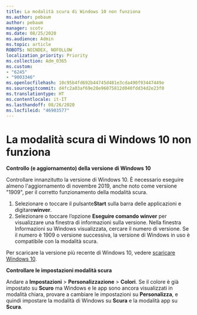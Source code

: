```yaml
---
title: La modalità scura di Windows 10 non funziona
ms.author: pebaum
author: pebaum
manager: scotv
ms.date: 08/25/2020
ms.audience: Admin
ms.topic: article
ROBOTS: NOINDEX, NOFOLLOW
localization_priority: Priority
ms.collection: Adm_O365
ms.custom:
- "6245"
- "9003346"
ms.openlocfilehash: 10c95b4fd692b44745d481e3cda490f93447449e
ms.sourcegitcommit: d4fc2a03af69e28e96075812d040fdd34d2e23f0
ms.translationtype: HT
ms.contentlocale: it-IT
ms.lasthandoff: 08/26/2020
ms.locfileid: "46903577"
---
```

# <a name="windows-10-dark-mode-does-not-work"></a>La modalità scura di Windows 10 non funziona

**Controllo (e aggiornamento) della versione di Windows 10**

Controllare innanzitutto la versione di Windows 10. È necessario eseguire almeno l'aggiornamento di novembre 2019, anche noto come versione "1909", per il corretto funzionamento della modalità scura.  

1. Selezionare o toccare il pulsante**Start** sulla barra delle applicazioni e digitare**winver**. 
2. Selezionare o toccare l’opzione **Eseguire comando winver** per visualizzare una finestra di informazioni sulla versione.
    Nella finestra Informazioni su Windows visualizzata, cercare il numero di versione. Se il numero è 1909 o versione successiva, la versione di Windows in uso è compatibile con la modalità scura.

Per scaricare la versione più recente di Windows 10, vedere [scaricare Windows 10](https://www.microsoft.com/software-download/windows10).

**Controllare le impostazioni modalità scura**

Andare a **Impostazioni** > **Personalizzazione** > **Colori**. Se il colore è già impostato su **Scuro** ma Windows e le app sono ancora visualizzati in modalità chiara, provare a cambiare le impostazioni su **Personalizza**, e quindi impostare la modalità di Windows su **Scura** e la modalità app su **Scura**.